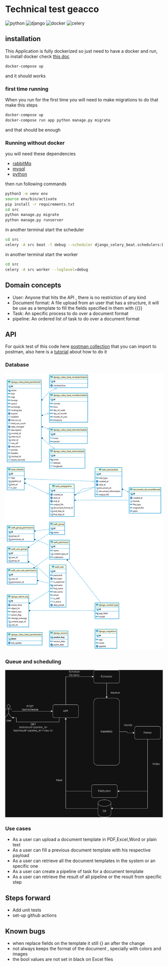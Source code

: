 # Technical test geacco
![python](https://img.shields.io/badge/-python%20-yellow?logo=python)
![django](https://img.shields.io/badge/-django%20-green?logo=django)
![docker](https://img.shields.io/badge/-Docker%20-grey?logo=docker)
![celery](https://img.shields.io/badge/-Celery%20-green?logo=celery)

## installation

This Application is fully dockerized so just need to have a docker and run, to install docker check [this doc](https://www.docker.com/)
```sh
docker-compose up
```

and it should works

### first time running
When you run for the first time you will need to make migrations
to do that make this steps
```sh
docker-compose up
docker-compose run app python manage.py migrate
```
and that should be enough

### Running without docker
you will need these dependencies
- [rabbitMq](https://www.rabbitmq.com/)
- [mysql](https://www.mysql.com/)
- [python](https://www.python.org/)

then run following commands
```sh
python3 -m venv env
source env/bin/activate
pip install -r requirements.txt
cd src
python manage.py migrate
python manage.py runserver
```
in another terminal start the scheduler
```sh
cd src
celery -A src beat -l debug --scheduler django_celery_beat.schedulers:DatabaseScheduler
```

in another terminal start the worker
```sh
cd src
celery -A src worker --loglevel=debug
```
## Domain concepts

- User: Anyone that hits the API , there is no restriction of any kind
- Document format: A file upload from an user that has a structure, it will be use as a template to fill the fields specified in them with {{}}
- Task: An specific process to do over a document format
- pipeline: An ordered list of task to do over a document format
## API
For quick test of this code here [postman collection](doc/postmant_collection.json) that you can import to postman, also here is a [tutorial](https://learning.postman.com/docs/collections/using-collections) about how to do it
### Database
![Database](doc/model.png)
### Queue and scheduling
![Scheduling model](doc/scheduling.jpg)
### Use cases
- As a user can upload a document template in PDF,Excel,Word or plain text
- As a user can fill a previous document template with his respective payload
- As a user can retrieve all the document templates in the system or an specific one
- As a user can create a pipeline of task for a document template
- As a user can retrieve the result of all pipeline or the result from specific step

## Steps forward
- Add unit tests
- set-up github actions

## Known bugs
- when replace fields on the template it still {} an after the change
- not always keeps the format of the document , specially with colors and images
- the bool values are not set in black on Excel files
